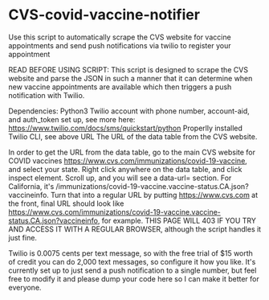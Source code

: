 # CVS-covid-vaccine-notifier
Use this script to automatically scrape the CVS website for vaccine appointments and send push notifications via twilio to register your appointment

READ BEFORE USING SCRIPT:
This script is designed to scrape the CVS website and parse the JSON in such a manner that it can determine when new vaccine appointments are available which then triggers a push notification with Twilio.

Dependencies:
Python3
Twilio account with phone number, account-aid, and auth_token set up, see more here: https://www.twilio.com/docs/sms/quickstart/python
Properlly installed Twilio CLI, see above URL
The URL of the data table from the CVS website.

In order to get the URL from the data table, go to the main CVS website for COVID vaccines https://www.cvs.com/immunizations/covid-19-vaccine, and select your state. Right click anywhere on the data table, and click inspect element. Scroll up, and you will see a data-url= section. For California, it's /immunizations/covid-19-vaccine.vaccine-status.CA.json?vaccineinfo. Turn that into a regular URL by putting https://www.cvs.com at the front, final URL should look like https://www.cvs.com/immunizations/covid-19-vaccine.vaccine-status.CA.json?vaccineinfo, for example.
THIS PAGE WILL 403 IF YOU TRY AND ACCESS IT WITH A REGULAR BROWSER, although the script handles it just fine.

Twilio is 0.0075 cents per text message, so with the free trial of $15 worth of credit you can do 2,000 text messages, so configure it how you like. It's currently set up to just send a push notification to a single number, but feel free to modify it and please dump your code here so I can make it better for everyone.
